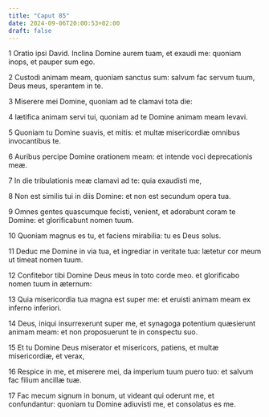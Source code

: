 ```yaml
---
title: "Caput 85"
date: 2024-09-06T20:00:53+02:00
draft: false
---
```



1 Oratio ipsi David. Inclina Domine aurem tuam, et exaudi me: quoniam inops, et pauper sum ego.

2 Custodi animam meam, quoniam sanctus sum: salvum fac servum tuum, Deus meus, sperantem in te.

3 Miserere mei Domine, quoniam ad te clamavi tota die:

4 lætifica animam servi tui, quoniam ad te Domine animam meam levavi.

5 Quoniam tu Domine suavis, et mitis: et multæ misericordiæ omnibus invocantibus te.

6 Auribus percipe Domine orationem meam: et intende voci deprecationis meæ.

7 In die tribulationis meæ clamavi ad te: quia exaudisti me,

8 Non est similis tui in diis Domine: et non est secundum opera tua.

9 Omnes gentes quascumque fecisti, venient, et adorabunt coram te Domine: et glorificabunt nomen tuum.

10 Quoniam magnus es tu, et faciens mirabilia: tu es Deus solus.

11 Deduc me Domine in via tua, et ingrediar in veritate tua: lætetur cor meum ut timeat nomen tuum.

12 Confitebor tibi Domine Deus meus in toto corde meo. et glorificabo nomen tuum in æternum:

13 Quia misericordia tua magna est super me: et eruisti animam meam ex inferno inferiori.

14 Deus, iniqui insurrexerunt super me, et synagoga potentium quæsierunt animam meam: et non proposuerunt te in conspectu suo.

15 Et tu Domine Deus miserator et misericors, patiens, et multæ misericordiæ, et verax,

16 Respice in me, et miserere mei, da imperium tuum puero tuo: et salvum fac filium ancillæ tuæ.

17 Fac mecum signum in bonum, ut videant qui oderunt me, et confundantur: quoniam tu Domine adiuvisti me, et consolatus es me.


